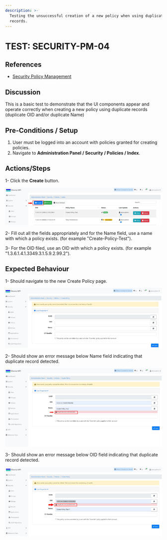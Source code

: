 ```yaml
---
description: >-
  Testing the unsuccessful creation of a new policy when using duplicate
  records.
---
```


# TEST: SECURITY-PM-04

## References

* [Security Policy Management](../../../../../../operations/system-administration/security-administration/security-policy-management.md)

## Discussion

This is a basic test to demonstrate that the UI components appear and operate correctly when creating a new policy using duplicate records (duplicate OID and/or duplicate Name)



## Pre-Conditions / Setup

1. User must be logged into an account with policies granted for creating policies.
2. Navigate to **Administration Panel / Security / Policies / Index**.

## Actions/Steps

1- Click the **Create** button.

![](<../../../../../../.gitbook/assets/1 (10).jpg>)

2- Fill out all the fields appropriately and for the Name field, use a name with which a policy exists. (for example "Create-Policy-Test").

3- For the OID filed, use an OID with which a policy exists. (for example "1.3.6.1.4.1.3349.3.1.5.9.2.99.2").





## Expected Behaviour

1- Should navigate to the new Create Policy page.

![](<../../../../../../.gitbook/assets/dnld1 (2).jpg>)

2- Should show an error message below Name field indicating that duplicate record detected.

![](<../../../../../../.gitbook/assets/5 (2).jpg>)

3- Should show an error message below OID field indicating that duplicate record detected.

![](<../../../../../../.gitbook/assets/6 (3).jpg>)
